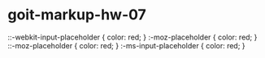 # goit-markup-hw-07

::-webkit-input-placeholder {
color: red;
}
:-moz-placeholder {
color: red;
}
::-moz-placeholder {
color: red;
}
:-ms-input-placeholder {
color: red;
}
